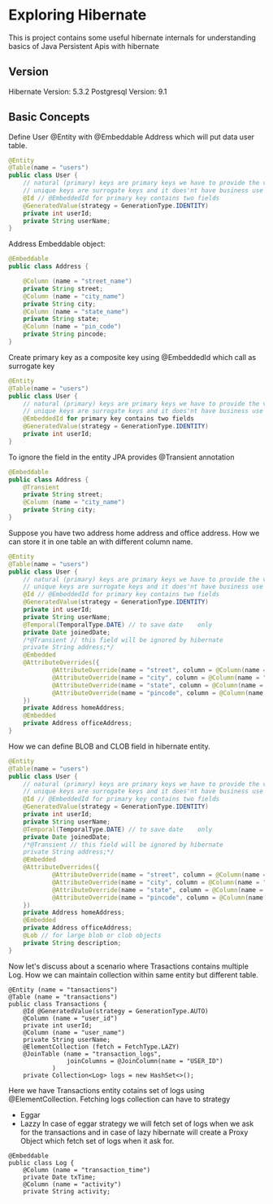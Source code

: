 # Exploring Hibernate

This is project contains some useful hibernate internals for understanding basics of Java Persistent Apis with hibernate 

## Version
Hibernate Version: 5.3.2
Postgresql Version: 9.1

## Basic Concepts

Define User @Entity with @Embeddable Address which will put data user table.

```java
@Entity
@Table(name = "users")
public class User {
	// natural (primary) keys are primary keys we have to provide the value
	// unique keys are surrogate keys and it does'nt have business use case.
	@Id // @EmbeddedId for primary key contains two fields
	@GeneratedValue(strategy = GenerationType.IDENTITY)
	private int userId;
	private String userName;	
}
``` 
Address Embeddable object: 
```java
@Embeddable
public class Address {

	@Column (name = "street_name")
	private String street;
	@Column (name = "city_name")
	private String city;
	@Column (name = "state_name")
	private String state;
	@Column (name = "pin_code")
	private String pincode;
}
``` 
Create primary key as a composite key using @EmbeddedId which call as surrogate key
```java
@Entity
@Table(name = "users")
public class User {
	// natural (primary) keys are primary keys we have to provide the value
	// unique keys are surrogate keys and it does'nt have business use case.
	@EmbeddedId for primary key contains two fields
	@GeneratedValue(strategy = GenerationType.IDENTITY)
	private int userId;
}
```
To ignore the field in the entity JPA provides @Transient annotation

```java
@Embeddable
public class Address {
	@Transient
	private String street;
	@Column (name = "city_name")
	private String city;
}
```
Suppose you have two address home address and office address. How we can store it in one table an with different column name.

```java
@Entity
@Table(name = "users")
public class User {
	// natural (primary) keys are primary keys we have to provide the value
	// unique keys are surrogate keys and it does'nt have business use case.
	@Id // @EmbeddedId for primary key contains two fields
	@GeneratedValue(strategy = GenerationType.IDENTITY)
	private int userId;
	private String userName;
	@Temporal(TemporalType.DATE) // to save date 	only
	private Date joinedDate;
	/*@Transient // this field will be ignored by hibernate
	private String address;*/
	@Embedded
	@AttributeOverrides({
			@AttributeOverride(name = "street", column = @Column(name = "home_street_name")), // to override attribute/column in address 
			@AttributeOverride(name = "city", column = @Column(name = "home_city_name")),
			@AttributeOverride(name = "state", column = @Column(name = "home_state_name")),
			@AttributeOverride(name = "pincode", column = @Column(name = "home_pin_code"))
	})
	private Address homeAddress;
	@Embedded
	private Address officeAddress;
}
```
How we can define BLOB and CLOB field in hibernate entity.

```java
@Entity
@Table(name = "users")
public class User {
	// natural (primary) keys are primary keys we have to provide the value
	// unique keys are surrogate keys and it does'nt have business use case.
	@Id // @EmbeddedId for primary key contains two fields
	@GeneratedValue(strategy = GenerationType.IDENTITY)
	private int userId;
	private String userName;
	@Temporal(TemporalType.DATE) // to save date 	only
	private Date joinedDate;
	/*@Transient // this field will be ignored by hibernate
	private String address;*/
	@Embedded
	@AttributeOverrides({
			@AttributeOverride(name = "street", column = @Column(name = "home_street_name")), // to override attribute/column in address 
			@AttributeOverride(name = "city", column = @Column(name = "home_city_name")),
			@AttributeOverride(name = "state", column = @Column(name = "home_state_name")),
			@AttributeOverride(name = "pincode", column = @Column(name = "home_pin_code"))
	})
	private Address homeAddress;
	@Embedded
	private Address officeAddress;
	@Lob // for large blob or clob objects
	private String description;
}
```
Now let's discuss about a scenario where Trasactions contains multiple Log. How we can maintain collection within same entity but different table.

```
@Entity (name = "tansactions")
@Table (name = "transactions")
public class Transactions {
	@Id @GeneratedValue(strategy = GenerationType.AUTO)
	@Column (name = "user_id")
	private int userId;
	@Column (name = "user_name")
	private String userName;
	@ElementCollection (fetch = FetchType.LAZY)
	@JoinTable (name = "transaction_logs",
				joinColumns = @JoinColumn(name = "USER_ID")
			)
	private Collection<Log> logs = new HashSet<>();
```
Here we have Transactions entity cotains set of logs using @ElementCollection. 
Fetching logs collection can have to strategy 
* Eggar 
* Lazzy
In case of eggar strategy we will fetch set of logs when we ask for the transactions
and in case of lazy hibernate will create a Proxy Object which fetch set of logs when it ask for.

```
@Embeddable
public class Log {
	@Column (name = "transaction_time")
	private Date txTime;
	@Column (name = "activity")
	private String activity;
```

